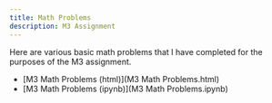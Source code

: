 ```yaml
---
title: Math Problems
description: M3 Assignment
---
```

Here are various basic math problems that I have completed for the purposes of the M3 assignment.
- [M3 Math Problems (html)](M3 Math Problems.html)
- [M3 Math Problems (ipynb)](M3 Math Problems.ipynb)
